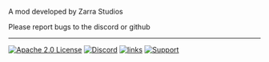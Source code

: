 

A mod developed by Zarra Studios


Please report bugs to the discord or github


---

[![Apache 2.0 License](https://img.shields.io/badge/License-Apache%202.0-green?style=flat&labelColor=grey)](https://www.apache.org/licenses/LICENSE-2.0)
[![Discord](https://img.shields.io/discord/939863205621137458.svg?label=&logo=discord&logoColor=ffffff&color=7389D8&labelColor=6A7EC2)](https://discord.gg/PVd6GNpvtW)
[![links](https://img.shields.io/badge/more-links-ff69b4.svg)](https://allmylinks.com/raiiiden)
[![Support](https://img.shields.io/badge/Patreon-Support-orange.svg?logo=Patreon)](https://www.patreon.com/c/ZarraModpacks)


